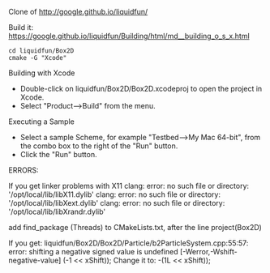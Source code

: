 
Clone of
http://google.github.io/liquidfun/


Build it:
   https://google.github.io/liquidfun/Building/html/md__building_o_s_x.html

```
cd liquidfun/Box2D
cmake -G "Xcode"
```

Building with Xcode
- Double-click on liquidfun/Box2D/Box2D.xcodeproj to open the project in Xcode.
- Select "Product-->Build" from the menu.

Executing a Sample
- Select a sample Scheme, for example "Testbed-->My Mac 64-bit", from the combo box to the right of the "Run" button.
- Click the "Run" button.






ERRORS:

If you get linker problems with X11
   clang: error: no such file or directory: '/opt/local/lib/libX11.dylib'
   clang: error: no such file or directory: '/opt/local/lib/libXext.dylib'
   clang: error: no such file or directory: '/opt/local/lib/libXrandr.dylib'

add
   find_package (Threads)
to CMakeLists.txt, after the line
   project(Box2D)


If you get:
   liquidfun/Box2D/Box2D/Particle/b2ParticleSystem.cpp:55:57: error: shifting a
   negative signed value is undefined [-Werror,-Wshift-negative-value]
                                                    (-1 << xShift));
Change it to:
                                                    -(1L << xShift));

